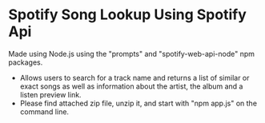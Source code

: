 # Spotify Song Lookup Using Spotify Api
Made using Node.js using the "prompts" and "spotify-web-api-node" npm packages.
* Allows users to search for a track name and returns a list of similar or exact songs as well as information about the artist, the album and a listen preview link.
* Please find attached zip file, unzip it, and start with "npm app.js" on the command line.
